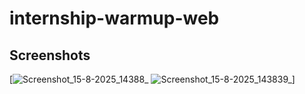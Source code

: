 # internship-warmup-web

## Screenshots

[![Screenshot_15-8-2025_14388_](https://github.com/user-attachments/assets/b674eefe-6e40-4656-ac83-6381e0b1e4b9)
 ![Screenshot_15-8-2025_143839_](https://github.com/user-attachments/assets/7012fc2e-de8e-4b8c-9d72-f8b86e933180)]
